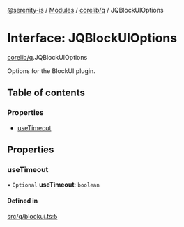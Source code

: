 [@serenity-is](../README.md) / [Modules](../modules.md) / [corelib/q](../modules/corelib_q.md) / JQBlockUIOptions

# Interface: JQBlockUIOptions

[corelib/q](../modules/corelib_q.md).JQBlockUIOptions

Options for the BlockUI plugin.

## Table of contents

### Properties

- [useTimeout](corelib_q.JQBlockUIOptions.md#usetimeout)

## Properties

### useTimeout

• `Optional` **useTimeout**: `boolean`

#### Defined in

[src/q/blockui.ts:5](https://github.com/serenity-is/serenity/blob/master/packages/corelib/src/q/blockui.ts#L5)
